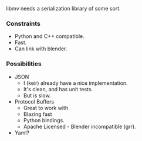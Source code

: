 libmv needs a serialization library of some sort.

### Constraints ###

  * Python and C++ compatible.
  * Fast.
  * Can link with blender.

### Possibilities ###
  * JSON
    * I (keir) already have a nice implementation.
    * It's clean, and has unit tests.
    * But is slow.
  * Protocol Buffers
    * Great to work with
    * Blazing fast
    * Python bindings.
    * Apache Licensed - Blender incompatible (grr).
  * Yaml?